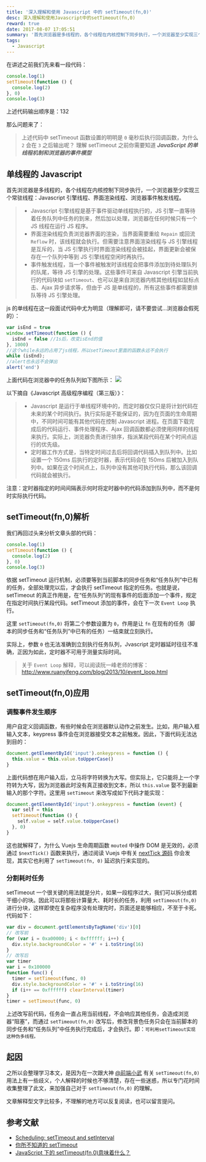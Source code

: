 ```yaml
---
title: '深入理解和使用 Javascript 中的 setTimeout(fn,0)'
desc: 深入理解和使用Javascript中的setTimeout(fn,0)
reward: true
date: 2017-08-07 17:05:51
summary: '首先浏览器是多线程的，各个线程在内核控制下同步执行，一个浏览器至少实现三个常驻线程：Javascript引擎线程、界面渲染线程、浏览器事件触发线程。'
tags:
  - Javascript
---
```


在讲述之前我们先来看一段代码：

```javascript
console.log(1)
setTimeout(function () {
  console.log(2)
}, 0)
console.log(3)
```

上述代码输出顺序是：132

那么问题来了：

> 上述代码中 setTimeout 函数设置的明明是 `0` 毫秒后执行回调函数，为什么 `2` 会在 `3` 之后输出呢？
> 理解 setTimeout 之前你需要知道 **_JavaScript 的单线程机制和浏览器的事件模型_**

## 单线程的 Javascript

首先浏览器是多线程的，各个线程在内核控制下同步执行，一个浏览器至少实现三个常驻线程：Javascript 引擎线程、界面渲染线程、浏览器事件触发线程。

> - Javascript 引擎线程是基于事件驱动单线程执行的，JS 引擎一直等待着任务队列中任务的到来，然后加以处理，浏览器在任何时候只有一个 JS 线程在运行 JS 程序。
> - 界面渲染线程负责浏览器界面的渲染，当界面需要重绘 `Repain` 或回流 `Reflow` 时，该线程就会执行。但需要注意界面渲染线程与 JS 引擎线程是互斥的，当 JS 引擎执行时界面渲染线程会被挂起，界面更新会被保存在一个队列中等到 JS 引擎线程空闲时再执行。
> - 事件触发线程，当一个事件被触发时该线程会把事件添加到待处理队列的队尾，等待 JS 引擎的处理。这些事件可来自 Javascript 引擎当前执行的代码块如 `setTimeout`、也可以是来自浏览器内核其他线程如鼠标点击、Ajax 异步请求等，但由于 JS 是单线程的，所有这些事件都需要排队等待 JS 引擎处理。

js 的单线程在这一段面试代码中尤为明显（理解即可，请不要尝试...浏览器会假死的）：

```javascript
var isEnd = true
window.setTimeout(function () {
  isEnd = false //1s后，改变isEnd的值
}, 1000)
//这个while永远的占用了js线程，所以setTimeout里面的函数永远不会执行
while (isEnd);
//alert也永远不会弹出
alert('end')
```

上面代码在浏览器中的任务队列如下图所示：
![](https://static.yugasun.com/15021010673972.png)

以下摘自《Javascript 高级程序编程（第三版）》：

> - Javascript 是运行于单线程环境中的，而定时器仅仅只是将计划代码在未来的某个时间执行。执行实际是不能保证的，因为在页面的生命周期中，不同时间可能有其他代码在控制 Javascript 进程。在页面下载完成后的代码运行、事件处理程序、Ajax 回调函数都必须使用同样的线程来执行。实际上，浏览器负责进行排序，指派某段代码在某个时间点运行的优先级。
> - 定时器工作方式是，当特定时间过去后将回调代码插入到队列中。比如设置一个 150ms 后执行的定时器，表示代码会在 150ms 后被加入到队列中。如果在这个时间点上，队列中没有其他可执行代码，那么该回调代码就会被执行。

注意：定时器指定的时间间隔表示何时将定时器中的代码添加到队列中，而不是何时实际执行代码。

## setTimeout(fn,0)解析

我们再回过头来分析文章头部的代码：

```javascript
console.log(1)
setTimeout(function () {
  console.log(2)
}, 0)
console.log(3)
```

依据 setTimeout 运行机制，必须要等到当前脚本的同步任务和“任务队列”中已有的任务，全部处理完以后，才会执行 setTimeout 指定的任务。也就是说，setTimeout 的真正作用是，在“任务队列”的现有事件的后面添加一个事件，规定在指定时间执行某段代码。setTimeout 添加的事件，会在下一次 `Event Loop` 执行。

这里 `setTimeout(fn,0)` 将第二个参数设置为 `0`，作用是让 `fn` 在现有的任务（脚本的同步任务和“任务队列”中已有的任务）一结束就立刻执行。

实际上，参数 `0` 也无法准确到立刻执行任务队列，Jvascript 定时器延时往往不准确，正因为如此，定时器不可用于测量实际时间。

> 关于 `Event Loop` 解释，可以阅读阮一峰老师的博客：http://www.ruanyifeng.com/blog/2013/10/event_loop.html

## setTimeout(fn,0)应用

### 调整事件发生顺序

用户自定义回调函数，有些时候会在浏览器默认动作之前发生。比如，用户输入框输入文本，keypress 事件会在浏览器接受文本之前触发。因此，下面代码无法达到目的：

```javascript
document.getElementById('input').onkeypress = function () {
  this.value = this.value.toUpperCase()
}
```

上面代码想在用户输入后，立马将字符转换为大写。但实际上，它只能将上一个字符转为大写，因为浏览器此时没有真正接收到文本，所以 `this.value` 娶不到最新输入的那个字符。这里用 `setTimeout` 来改写成如下代码才能实现：

```javascript
document.getElementById('input').onkeypress = function (event) {
  var self = this
  setTimeout(function () {
    self.value = self.value.toUpperCase()
  }, 0)
}
```

这也就解释了，为什么 Vuejs 生命周期函数 `mouted` 中操作 DOM 是无效的，必须通过 `$nextTick()` 函数来执行，通过阅读 Vuejs 中有关 [nextTick 源码](https://github.com/vuejs/vue/blob/dev/src/core/util/env.js) 你会发现，其实它也利用了 `setTimeout(fn, 0)` 延迟执行来实现的。

### 分割耗时任务

setTimeout 一个很关键的用法就是分片，如果一段程序过大，我们可以拆分成若干细小的块。因此可以将那些计算量大、耗时长的任务，利用 `setTimeout(fn,0)` 进行分块，这样即使在复杂程序没有处理完时，页面还是能够相应，不至于卡死。代码如下：

```javascript
var div = document.getElementsByTagName('div')[0]
// 改写前
for (var i = 0xa00000; i < 0xffffff; i++) {
  div.style.backgroundColor = '#' + i.toString(16)
}
// 改写后
var timer
var i = 0x100000
function func() {
  timer = setTimeout(func, 0)
  div.style.backgroundColor = '#' + i.toString(16)
  if (i++ == 0xffffff) clearInterval(timer)
}
timer = setTimeout(func, 0)
```

上述改写前代码，任务会一直占用当前线程，不会响应其他任务，会造成浏览器“阻塞”，而通过 `setTimeout(fn,0)` 改写后，修改背景色任务只会在当前脚本的同步任务和“任务队列”中任务执行完成后，才会执行。即：`可利用setTimeout实现这种伪多线程。`

## 起因

之所以会整理学习本文，是因为在一次跟大神 [@前端小武](https://xuexb.com/) 有关 `setTimeout(fn,0)` 用法上有一些歧义，个人解释的时候也不够清楚，存在一些迷惑，所以专门花时间收集整理了此文，来加强自己对于 `setTimeout(fn,0)` 的理解。

文章解释型文字比较多，不理解的地方可以反复阅读，也可以留言提问。

## 参考文献

- [Scheduling: setTimeout and setInterval](https://javascript.info/settimeout-setinterval#settimeout-0)
- [你所不知道的 setTimeout](http://jeffjade.com/2016/01/10/2016-01-10-javacript-setTimeout/)
- [JavaScript 下的 setTimeout(fn,0)意味着什么？](http://www.cnblogs.com/silin6/p/4333999.html)
